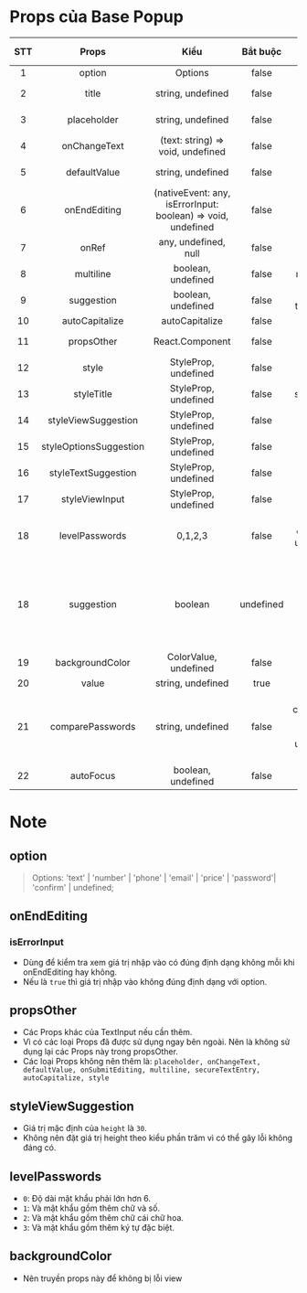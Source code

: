 # Props của Base Popup
| STT | Props | Kiểu | Bắt buộc | Mô tả | Giá trị mặc định
| :----:|:-------------:|:---------:|:-----------:|:------------------:|:------------------:|
| 1 | option | Options | false | options TextInput | text |
| 2 | title | string, undefined | false | title above TextInput | undefined |
| 3 | placeholder | string, undefined | false | placeholder TextInput | undefined |
| 4 | onChangeText | (text: string) => void, undefined | false | onChangeText TextInput | undefined |
| 5 | defaultValue | string, undefined | false | defaultValue TextInput | undefined |
| 6 | onEndEditing | (nativeEvent: any, isErrorInput: boolean) => void, undefined | false | onEndEditing TextInput | undefined |
| 7 | onRef | any, undefined, null | false | ref TextInput | |
| 8 | multiline | boolean, undefined | false | multiline TextInput | undefined |
| 9 | suggestion | boolean, undefined | false | if true, suggest table price is show | undefined |
| 10 | autoCapitalize | autoCapitalize | false | autoCapitalize | undefined |
| 11 | propsOther | React.Component<TextInputProps> | false | Props other TextInput | undefined |
| 12 | style | StyleProp<ViewStyle>, undefined | false |  style TextInput | undefined |
| 13 | styleTitle | StyleProp<TextStyle>, undefined | false | style title TextInput | undefined |
| 14 | styleViewSuggestion | StyleProp<ViewStyle>, undefined | false | style view suggestion | undefined |
| 15 | styleOptionsSuggestion | StyleProp<ViewStyle>, undefined | false | style options suggestion | undefined |
| 16 | styleTextSuggestion | StyleProp<TextStyle>, undefined | false | style text suggestion | undefined |
| 17 | styleViewInput | StyleProp<ViewStyle>, undefined | false | style view cover TextInput | undefined |
| 18 | levelPasswords | 0,1,2,3 | false | The level security of password. Only use when `option = 'password'` | 0 |
| 18 | suggestion | boolean | undefined | false | show options suggestion if true. Only used when `option = price'` | false |
| 19 | backgroundColor | ColorValue, undefined | false | background color of screen | #f0f0f0 |
| 20 | value | string, undefined | true | value TextInput | undefined |
| 21 | comparePasswords | string, undefined | false | value comparePasswords will compare with value input. Only use when `option = 'confirm'`. | undefined |
| 22 | autoFocus | boolean, undefined | false | autoFocus TextInput | undefined |
# Note
## option
> Options: 'text' | 'number' | 'phone' | 'email' | 'price' | 'password'| 'confirm' | undefined;
## onEndEditing
### isErrorInput
- Dùng để kiểm tra xem giá trị nhập vào có đúng định dạng không mỗi khi onEndEditing hay không.
- Nếu là `true` thì giá trị nhập vào không đúng định dạng với option.
## propsOther
- Các Props khác của TextInput nếu cần thêm.
- Vì có các loại Props đã được sử dụng ngay bên ngoài. Nên là không sử dụng lại các Props này trong propsOther.
- Các loại Props không nên thêm là: `placeholder, onChangeText, defaultValue, onSubmitEditing, multiline, secureTextEntry, autoCapitalize, style`
## styleViewSuggestion
- Giá trị mặc định của `height` là `30`.
- Không nên đặt giá trị height theo kiểu phần trăm vì có thể gây lỗi không đáng có.
## levelPasswords
- `0`: Độ dài mật khẩu phải lớn hơn 6.
- `1`: Và mật khẩu gồm thêm chữ và số.
- `2`: Và mật khẩu gồm thêm chữ cái chữ hoa.
- `3`: Và mật khẩu gồm thêm ký tự đặc biệt.
## backgroundColor
- Nên truyền props này để không bị lỗi view


